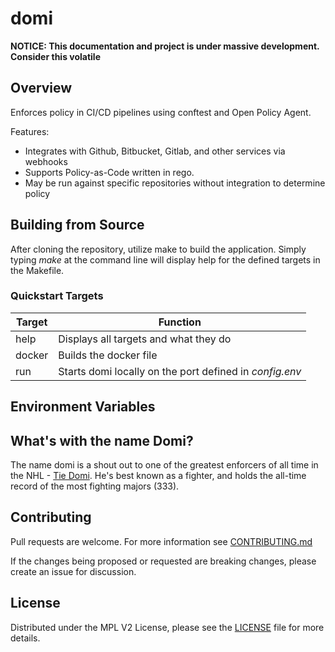 # domi

__NOTICE: This documentation and project is under massive development. Consider this volatile__

## Overview

Enforces policy in CI/CD pipelines using conftest and Open Policy Agent.

Features:

* Integrates with Github, Bitbucket, Gitlab, and other services via webhooks
* Supports Policy-as-Code written in rego.
* May be run against specific repositories without integration to determine policy

## Building from Source

After cloning the repository, utilize make to build the application.  Simply typing _make_ at the command line will display help for the defined targets in the Makefile.

### Quickstart Targets

| Target | Function                                                |
| ------ | ------------------------------------------------------- |
| help   | Displays all targets and what they do                   |
| docker | Builds the docker file                                  |
| run    | Starts domi locally on the port defined in _config.env_ |

## Environment Variables

## What's with the name Domi?

The name domi is a shout out to one of the greatest enforcers of all time in the NHL - [Tie Domi](https://en.wikipedia.org/wiki/Tie_Domi). He's best known as a fighter, and holds the all-time record of the most fighting majors (333).

## Contributing
Pull requests are welcome. For more information see [CONTRIBUTING.md](contributing.md)

If the changes being proposed or requested are breaking changes, please create an issue for discussion.

## License
Distributed under the MPL V2 License, please see the [LICENSE](LICENSE]) file for more details.